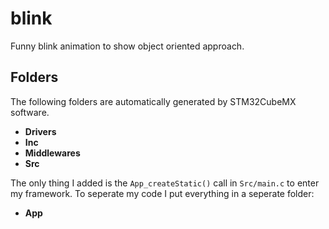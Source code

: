 # blink
Funny blink animation to show object oriented approach.

## Folders
The following folders are automatically generated by STM32CubeMX software.
- __Drivers__
- __Inc__
- __Middlewares__
- __Src__

The only thing I added is the `App_createStatic()` call in `Src/main.c` to enter my framework. To seperate my code I put everything in a seperate folder:
- __App__
